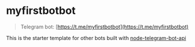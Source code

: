 # myfirstbotbot

> Telegram bot: [https://t.me/myfirstbotbot](https://t.me/myfirstbotbot)

This is the starter template for other bots built with [node-telegram-bot-api](https://github.com/yagop/node-telegram-bot-api)
